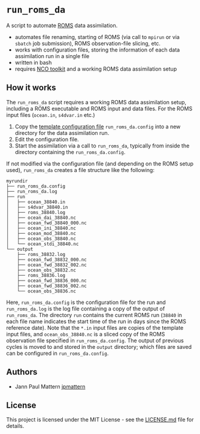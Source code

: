 # `run_roms_da`

A script to automate [ROMS](https://www.myroms.org/) data assimilation.
 * automates file renaming, starting of ROMS (via call to `mpirun` or via `sbatch` job submission), ROMS observation-file slicing, etc.
 * works with configuration files, storing the information of each data assimilation run in a single file
 * written in bash
 * requires [NCO toolkit](http://nco.sourceforge.net/) and a working ROMS data assimilation setup

## How it works

The `run_roms_da` script requires a working ROMS data assimilation setup, including a ROMS executable and ROMS input and data files. For the ROMS input files (`ocean.in`, `s4dvar.in` etc.) 

1. Copy the [template configuration file](templates/run_roms_da.config) `run_roms_da.config` into a new directory for the data assimilation run.
2. Edit the configuration file.
3. Start the assimilation via a call to `run_roms_da`, typically from inside the directory containing the `run_roms_da.config`.

If not modified via the configuration file (and depending on the ROMS setup used), `run_roms_da` creates a file structure like the following:
```
myrundir
├── run_roms_da.config
├── run_roms_da.log
├── run
│   ├── ocean_38840.in
│   ├── s4dvar_38840.in
│   ├── roms_38840.log
│   ├── ocean_dai_38840.nc
│   ├── ocean_fwd_38840_000.nc
│   ├── ocean_ini_38840.nc
│   ├── ocean_mod_38840.nc
│   ├── ocean_obs_38840.nc
│   └── ocean_stdi_38840.nc
└── output
    ├── roms_38832.log 
    ├── ocean_fwd_38832_000.nc
    ├── ocean_fwd_38832_002.nc
    ├── ocean_obs_38832.nc
    ├── roms_38836.log 
    ├── ocean_fwd_38836_000.nc
    ├── ocean_fwd_38836_002.nc
    └── ocean_obs_38836.nc
```
Here, `run_roms_da.config` is the configuration file for the run and `run_roms_da.log` is the log file containing a copy of the output of `run_roms_da`. The directory `run` contains the current ROMS run (`38840` in each file name indicates the start time of the run in days since the ROMS reference date). Note that the `*.in` input files are copies of the template input files, and `ocean_obs_38840.nc` is a sliced copy of the ROMS observation file specified in `run_roms_da.config`. The output of previous cycles is moved to and stored in the `output` directory; which files are saved can be configured in `run_roms_da.config`.


## Authors

* Jann Paul Mattern [jpmattern](https://github.com/jpmattern)

## License

This project is licensed under the MIT License - see the [LICENSE.md](LICENSE.md) file for details.

 

